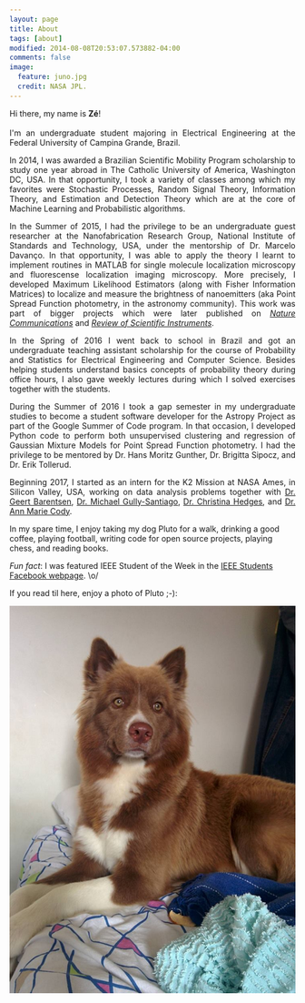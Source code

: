 ```yaml
---
layout: page
title: About
tags: [about]
modified: 2014-08-08T20:53:07.573882-04:00
comments: false
image:
  feature: juno.jpg
  credit: NASA JPL.
---
```

<p style='text-align: justify;'>
Hi there, my name is <b>Zé</b>!
<br><br>
I'm an undergraduate student majoring in Electrical Engineering at the Federal University of Campina Grande, Brazil.
</p>

<p style='text-align: justify;'>
In 2014, I was awarded a Brazilian Scientific Mobility Program scholarship to study one year abroad
in The Catholic University of America, Washington DC, USA. In that opportunity, I took a variety
of classes among which my favorites were Stochastic Processes, Random Signal Theory, Information
Theory, and Estimation and Detection Theory which are at the core of Machine Learning and
Probabilistic algorithms.
</p>

<p style='text-align: justify;'>
In the Summer of 2015, I had the privilege to be an undergraduate guest researcher at the
Nanofabrication Research Group, National Institute of Standards and Technology, USA, under
the mentorship of Dr. Marcelo Davanço. In that opportunity, I was able to apply the theory
I learnt to implement routines in MATLAB for single molecule localization microscopy and
fluorescense localization imaging microscopy.
More precisely, I developed Maximum Likelihood Estimators (along with Fisher Information Matrices)
to localize and measure the brightness of nanoemitters (aka Point Spread Function photometry, in the
astronomy community). This work was part of bigger projects which were later published
on <a href="https://www.nature.com/articles/s41467-017-00987-6.pdf"><i>Nature Communications</i></a>
and <a href="http://aip.scitation.org/doi/full/10.1063/1.4976578"><i>Review of Scientific Instruments</i></a>.
</p>

<p style='text-align: justify;'>
In the Spring of 2016 I went back to school in Brazil and got an undergraduate teaching assistant
scholarship for the course of Probability and Statistics for Electrical Engineering and
Computer Science. Besides helping students understand basics concepts of probability theory
during office hours, I also gave weekly lectures during which I solved exercises together with
the students.
</p>

<p style='text-align: justify;'>
During the Summer of 2016 I took a gap semester in my undergraduate studies to become a student
software developer for the Astropy Project as part of the Google Summer of Code program.
In that occasion, I developed Python code to perform both unsupervised clustering and regression
of Gaussian Mixture Models for Point Spread Function photometry. I had the privilege to be
mentored by Dr. Hans Moritz Gunther, Dr. Brigitta Sipocz, and Dr. Erik Tollerud.
</p>

<p style='text-align: justify;'>
Beginning 2017, I started as an intern for the K2 Mission at NASA Ames,
in Silicon Valley, USA, working on data analysis problems together with
<a href="http://geert.io">Dr. Geert Barentsen</a>,
<a href="http://gully.github.io">Dr. Michael Gully-Santiago</a>,
<a href="https://christinasupportsscience.blogspot.com">Dr. Christina Hedges</a>,
and
<a href="http://annmariecody.com">Dr. Ann Marie Cody</a>.
</p>

In my spare time, I enjoy taking my dog Pluto for a walk, drinking
a good coffee, playing football, writing code for open source projects,
playing chess, and reading books.

<i>Fun fact</i>: I was featured IEEE Student of the Week in the
<a href="https://www.facebook.com/IEEEStudents/photos/a.285696968155912.70076.236454509746825/769475893111348/?type=1&theater">IEEE Students Facebook webpage</a>. \o/

If you read til here, enjoy a photo of Pluto ;-):
<br>
<center><img src="../images/pluto/pluto.jpg"></center>
